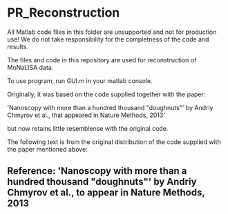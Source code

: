 # PR_Reconstruction
All Matlab code files in this folder are unsupported and not for production use!
We do not take responsibility for the completness of the code and results.

The files and code in this repository are used for reconstruction of MoNaLISA data. 

To use program, run GUI.m in your matlab console.

Originally, it was based on the code supplied together with the paper:

'Nanoscopy with more than a hundred thousand "doughnuts"' by Andriy Chmyrov et al.,
that appeared in Nature Methods, 2013'

but now retains little resemblense with the original code.

The following text is from the original distribution of the code supplied with the paper mentioned
above:



Reference:
'Nanoscopy with more than a hundred thousand "doughnuts"' by Andriy Chmyrov et al.,
to appear in Nature Methods, 2013
---
